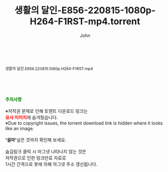 ﻿---
layout: post
title:  "생활의 달인-E856-220815-1080p-H264-F1RST-mp4.torrent"
author: John
categories: [ 방송/음악 ]
tags: [  ]
image:  
description: "생활의 달인-E856-220815-1080p-H264-F1RST-mp4 torrent 정보 공유"
toc: true
toc_sticky: true
---

<br>
<div class="view-img">
<a class="view_image" href="http://torrentmobile61.com/bbs/view_image.php?fn=%2Fdata%2Ffile%2Fmusic%2F3735183265_n1ur8DiY_5968a303abeef80797e3e31497ae5cb5e946e950.jpg" target="_blank"><img alt="" class="img-tag" content="http://torrentmobile61.com/data/file/music/3735183265_n1ur8DiY_5968a303abeef80797e3e31497ae5cb5e946e950.jpg" itemprop="image" src="http://torrentmobile61.com/data/file/music/thumb-3735183265_n1ur8DiY_5968a303abeef80797e3e31497ae5cb5e946e950_835x2212.jpg"/></a></div><div class="view-content" itemprop="description">
<p><span style="font-size:12px;">생활의 달인.E856.220815.1080p.H264-F1RST.mp4</span> </p> </div>
    
<br><br><br>
<p data-ke-size="size16"><b><span style="color: green;">주의사항</span></b><br /><br />※저작권 문제로 인해 토렌트 다운로드 링크는<br /><b><span style="color: red;">유사 이미지</span></b>에 숨겨뒀습니다.<br />※Due to copyright issues, the torrent download link is hidden where it looks like an image.<br /><br /><b>'설마'</b>싶은 것까지 확인해 보세요.<br /><br />숨김링크 클릭 시 마그넷 나타나지 않는 것은<br />저작권으로 인한 링크만료 자료로<br />1시간 간격으로 봇에 의해 마그넷 주소 갱신됩니다.</p>
